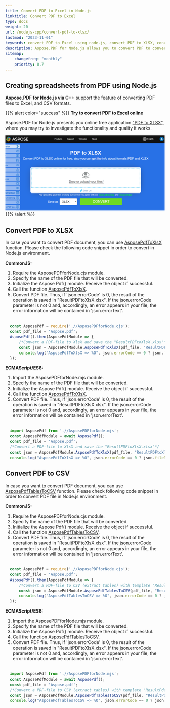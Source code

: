 ```yaml
---
title: Convert PDF to Excel in Node.js
linktitle: Convert PDF to Excel
type: docs
weight: 20
url: /nodejs-cpp/convert-pdf-to-xlsx/
lastmod: "2023-11-01"
keywords: convert PDF to Excel using node.js, convert PDF to XLSX, convert PDF to CSV.
description: Aspose.PDF for Node.js allows you to convert PDF to convert PDF to XLSX, and CSV formats.
sitemap:
    changefreq: "monthly"
    priority: 0.7
---
```


## Creating spreadsheets from PDF using Node.js 

**Aspose.PDF for Node.js via C++** support the feature of converting PDF files to Excel, and CSV formats.

{{% alert color="success" %}}
**Try to convert PDF to Excel online**

Aspose.PDF for Node.js presents you online free application ["PDF to XLSX"](https://products.aspose.app/pdf/conversion/pdf-to-xlsx), where you may try to investigate the functionality and quality it works.

[![Aspose.PDF Convertion PDF to Excel with Free App](pdf_to_xlsx.png)](https://products.aspose.app/pdf/conversion/pdf-to-xlsx)
{{% /alert %}}

## Convert PDF to XLSX

In case you want to convert PDF document, you can use [AsposePdfToXlsX](https://reference.aspose.com/pdf/nodejs-cpp/convert/asposepdftoxlsx/) function. 
Please check the following code snippet in order to convert in Node.js environment.

**CommonJS:**

1. Require the AsposePDFforNode.сjs module.
1. Specify the name of the PDF file that will be converted.
1. Initialize the Aspose Pdf() module. Receive the object if successful.
1. Call the function [AsposePdfToXlsX](https://reference.aspose.com/pdf/nodejs-cpp/convert/asposepdftoxlsx/).
1. Convert PDF file. Thus, if 'json.errorCode' is 0, the result of the operation is saved in "ResultPDFtoXlsX.xlsx". If the json.errorCode parameter is not 0 and, accordingly, an error appears in your file, the error information will be contained in 'json.errorText'.

```cjs

  const AsposePdf = require('.//AsposePDFforNode.cjs');
  const pdf_file = 'Aspose.pdf';
  AsposePdf().then(AsposePdfModule => {
      /*Convert a PDF-file to XlsX and save the "ResultPDFtoXlsX.xlsx"*/
      const json = AsposePdfModule.AsposePdfToXlsX(pdf_file, "ResultPDFtoXlsX.xlsx");
      console.log("AsposePdfToXlsX => %O", json.errorCode == 0 ? json.fileNameResult : json.errorText);
  });
```

**ECMAScript/ES6:**

1. Import the AsposePDFforNode.mjs module.
1. Specify the name of the PDF file that will be converted.
1. Initialize the Aspose Pdf() module. Receive the object if successful.
1. Call the function [AsposePdfToXlsX](https://reference.aspose.com/pdf/nodejs-cpp/convert/asposepdftoxlsx/).
1. Convert PDF file. Thus, if 'json.errorCode' is 0, the result of the operation is saved in "ResultPDFtoXlsX.xlsx". If the json.errorCode parameter is not 0 and, accordingly, an error appears in your file, the error information will be contained in 'json.errorText'.

```mjs

  import AsposePdf from './/AsposePDFforNode.mjs';
  const AsposePdfModule = await AsposePdf();
  const pdf_file = 'Aspose.pdf';
  /*Convert a PDF-file to XlsX and save the "ResultPDFtoXlsX.xlsx"*/
  const json = AsposePdfModule.AsposePdfToXlsX(pdf_file, "ResultPDFtoXlsX.xlsx");
  console.log("AsposePdfToXlsX => %O", json.errorCode == 0 ? json.fileNameResult : json.errorText);
```

## Convert PDF to CSV

In case you want to convert PDF document, you can use [AsposePdfTablesToCSV](https://reference.aspose.com/pdf/nodejs-cpp/convert/asposepdftablestocsv/) function. 
Please check following code snippet in order to convert PDF file in Node.js environment.

**CommonJS:**

1. Require the AsposePDFforNode.сjs module.
1. Specify the name of the PDF file that will be converted.
1. Initialize the Aspose Pdf() module. Receive the object if successful.
1. Call the function [AsposePdfTablesToCSV](https://reference.aspose.com/pdf/nodejs-cpp/convert/asposepdftablestocsv/).
1. Convert PDF file. Thus, if 'json.errorCode' is 0, the result of the operation is saved in "ResultPDFtoXlsX.xlsx". If the json.errorCode parameter is not 0 and, accordingly, an error appears in your file, the error information will be contained in 'json.errorText'.

```cjs

  const AsposePdf = require('.//AsposePDFforNode.cjs');
  const pdf_file = 'Aspose.pdf';
  AsposePdf().then(AsposePdfModule => {
      /*Convert a PDF-file to CSV (extract tables) with template "ResultPdfTablesToCSV{0:D2}.csv" ({0}, {0:D2}, {0:D3}, ... format page number), TAB as delimiter and save*/
      const json = AsposePdfModule.AsposePdfTablesToCSV(pdf_file, "ResultPdfTablesToCSV{0:D2}.csv", "\t");
      console.log("AsposePdfTablesToCSV => %O", json.errorCode == 0 ? json.filesNameResult : json.errorText);
  });
```

**ECMAScript/ES6:**

1. Import the AsposePDFforNode.mjs module.
1. Specify the name of the PDF file that will be converted.
1. Initialize the Aspose Pdf() module. Receive the object if successful.
1. Call the function [AsposePdfTablesToCSV](https://reference.aspose.com/pdf/nodejs-cpp/convert/asposepdftablestocsv/).
1. Convert PDF file. Thus, if 'json.errorCode' is 0, the result of the operation is saved in "ResultPDFtoXlsX.xlsx". If the json.errorCode parameter is not 0 and, accordingly, an error appears in your file, the error information will be contained in 'json.errorText'.

```mjs

  import AsposePdf from './/AsposePDFforNode.mjs';
  const AsposePdfModule = await AsposePdf();
  const pdf_file = 'Aspose.pdf';
  /*Convert a PDF-file to CSV (extract tables) with template "ResultPdfTablesToCSV{0:D2}.csv" ({0}, {0:D2}, {0:D3}, ... format page number), TAB as delimiter and save*/
  const json = AsposePdfModule.AsposePdfTablesToCSV(pdf_file, "ResultPdfTablesToCSV{0:D2}.csv", "\t");
  console.log("AsposePdfTablesToCSV => %O", json.errorCode == 0 ? json.filesNameResult : json.errorText);
```